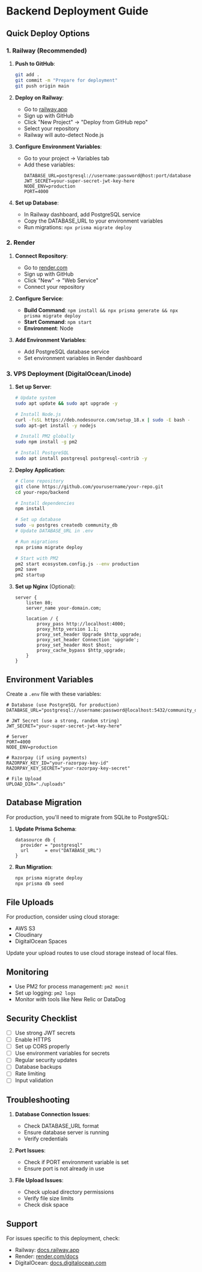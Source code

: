 # Backend Deployment Guide

## Quick Deploy Options

### 1. Railway (Recommended)

1. **Push to GitHub**:
   ```bash
   git add .
   git commit -m "Prepare for deployment"
   git push origin main
   ```

2. **Deploy on Railway**:
   - Go to [railway.app](https://railway.app)
   - Sign up with GitHub
   - Click "New Project" → "Deploy from GitHub repo"
   - Select your repository
   - Railway will auto-detect Node.js

3. **Configure Environment Variables**:
   - Go to your project → Variables tab
   - Add these variables:
     ```
     DATABASE_URL=postgresql://username:password@host:port/database
     JWT_SECRET=your-super-secret-jwt-key-here
     NODE_ENV=production
     PORT=4000
     ```

4. **Set up Database**:
   - In Railway dashboard, add PostgreSQL service
   - Copy the DATABASE_URL to your environment variables
   - Run migrations: `npx prisma migrate deploy`

### 2. Render

1. **Connect Repository**:
   - Go to [render.com](https://render.com)
   - Sign up with GitHub
   - Click "New" → "Web Service"
   - Connect your repository

2. **Configure Service**:
   - **Build Command**: `npm install && npx prisma generate && npx prisma migrate deploy`
   - **Start Command**: `npm start`
   - **Environment**: Node

3. **Add Environment Variables**:
   - Add PostgreSQL database service
   - Set environment variables in Render dashboard

### 3. VPS Deployment (DigitalOcean/Linode)

1. **Set up Server**:
   ```bash
   # Update system
   sudo apt update && sudo apt upgrade -y
   
   # Install Node.js
   curl -fsSL https://deb.nodesource.com/setup_18.x | sudo -E bash -
   sudo apt-get install -y nodejs
   
   # Install PM2 globally
   sudo npm install -g pm2
   
   # Install PostgreSQL
   sudo apt install postgresql postgresql-contrib -y
   ```

2. **Deploy Application**:
   ```bash
   # Clone repository
   git clone https://github.com/yourusername/your-repo.git
   cd your-repo/backend
   
   # Install dependencies
   npm install
   
   # Set up database
   sudo -u postgres createdb community_db
   # Update DATABASE_URL in .env
   
   # Run migrations
   npx prisma migrate deploy
   
   # Start with PM2
   pm2 start ecosystem.config.js --env production
   pm2 save
   pm2 startup
   ```

3. **Set up Nginx** (Optional):
   ```nginx
   server {
       listen 80;
       server_name your-domain.com;
       
       location / {
           proxy_pass http://localhost:4000;
           proxy_http_version 1.1;
           proxy_set_header Upgrade $http_upgrade;
           proxy_set_header Connection 'upgrade';
           proxy_set_header Host $host;
           proxy_cache_bypass $http_upgrade;
       }
   }
   ```

## Environment Variables

Create a `.env` file with these variables:

```env
# Database (use PostgreSQL for production)
DATABASE_URL="postgresql://username:password@localhost:5432/community_db"

# JWT Secret (use a strong, random string)
JWT_SECRET="your-super-secret-jwt-key-here"

# Server
PORT=4000
NODE_ENV=production

# Razorpay (if using payments)
RAZORPAY_KEY_ID="your-razorpay-key-id"
RAZORPAY_KEY_SECRET="your-razorpay-key-secret"

# File Upload
UPLOAD_DIR="./uploads"
```

## Database Migration

For production, you'll need to migrate from SQLite to PostgreSQL:

1. **Update Prisma Schema**:
   ```prisma
   datasource db {
     provider = "postgresql"
     url      = env("DATABASE_URL")
   }
   ```

2. **Run Migration**:
   ```bash
   npx prisma migrate deploy
   npx prisma db seed
   ```

## File Uploads

For production, consider using cloud storage:
- AWS S3
- Cloudinary
- DigitalOcean Spaces

Update your upload routes to use cloud storage instead of local files.

## Monitoring

- Use PM2 for process management: `pm2 monit`
- Set up logging: `pm2 logs`
- Monitor with tools like New Relic or DataDog

## Security Checklist

- [ ] Use strong JWT secrets
- [ ] Enable HTTPS
- [ ] Set up CORS properly
- [ ] Use environment variables for secrets
- [ ] Regular security updates
- [ ] Database backups
- [ ] Rate limiting
- [ ] Input validation

## Troubleshooting

1. **Database Connection Issues**:
   - Check DATABASE_URL format
   - Ensure database server is running
   - Verify credentials

2. **Port Issues**:
   - Check if PORT environment variable is set
   - Ensure port is not already in use

3. **File Upload Issues**:
   - Check upload directory permissions
   - Verify file size limits
   - Check disk space

## Support

For issues specific to this deployment, check:
- Railway: [docs.railway.app](https://docs.railway.app)
- Render: [render.com/docs](https://render.com/docs)
- DigitalOcean: [docs.digitalocean.com](https://docs.digitalocean.com)
